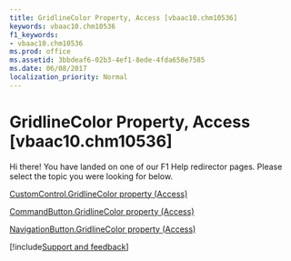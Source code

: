 ```yaml
---
title: GridlineColor Property, Access [vbaac10.chm10536]
keywords: vbaac10.chm10536
f1_keywords:
- vbaac10.chm10536
ms.prod: office
ms.assetid: 3bbdeaf6-02b3-4ef1-8ede-4fda658e7585
ms.date: 06/08/2017
localization_priority: Normal
---
```



# GridlineColor Property, Access [vbaac10.chm10536]

Hi there! You have landed on one of our F1 Help redirector pages. Please select the topic you were looking for below.

[CustomControl.GridlineColor property (Access)](http://msdn.microsoft.com/library/a07d7fb0-f538-a186-f016-0236a32ab276%28Office.15%29.aspx)

[CommandButton.GridlineColor property (Access)](http://msdn.microsoft.com/library/ef5addc8-5e29-ef8b-f7f6-0b91c68e9bc9%28Office.15%29.aspx)

[NavigationButton.GridlineColor property (Access)](http://msdn.microsoft.com/library/2f332449-f34d-f290-096a-95f6d4109c4c%28Office.15%29.aspx)

[!include[Support and feedback](~/includes/feedback-boilerplate.md)]